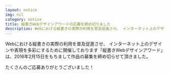 ```yaml
---
layout: notice
img: nil
category: notice
title: 縦書きWebデザインアワードの応募を締め切りました
description: Webにおける縦書きの実際の利用を普及促進させ、 インターネット上のデザインや表現を多彩にするために開催しております「縦書きWebデザインアワード」は、2016年2月15日をもちまして作品の募集を締め切らせて頂きました。
---
```


Webにおける縦書きの実際の利用を普及促進させ、 インターネット上のデザインや表現を多彩にするために開催しております「縦書きWebデザインアワード」は、2016年2月15日をもちまして作品の募集を締め切らせて頂きました。

たくさんのご応募ありがとうございました！
